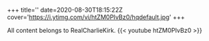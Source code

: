+++
title=''
date=2020-08-30T18:15:22Z
cover='https://i.ytimg.com/vi/htZM0PIvBz0/hqdefault.jpg'
+++

All content belongs to RealCharlieKirk.
{{< youtube htZM0PIvBz0 >}}
